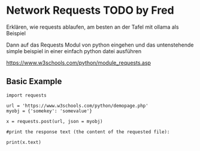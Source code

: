 # Network Requests TODO by Fred

Erklären, wie requests ablaufen, am besten an der Tafel mit ollama als Beispiel

Dann auf das Requests Modul von python eingehen und das untenstehende simple beispiel in einer einfach python datei ausführen

https://www.w3schools.com/python/module_requests.asp

## Basic Example

```
import requests

url = 'https://www.w3schools.com/python/demopage.php'
myobj = {'somekey': 'somevalue'}

x = requests.post(url, json = myobj)

#print the response text (the content of the requested file):

print(x.text)
```
